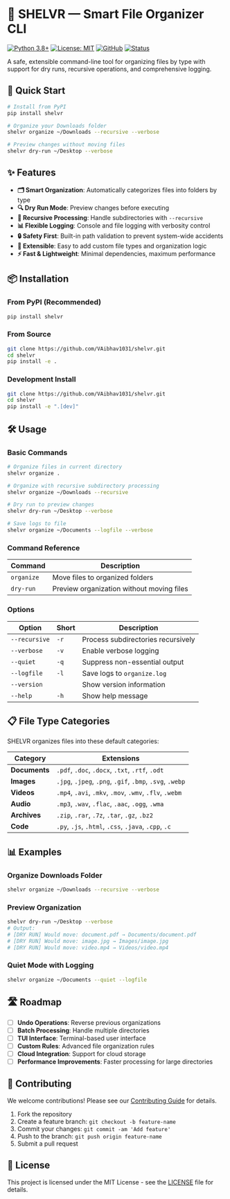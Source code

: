 # 🌳 SHELVR — Smart File Organizer CLI

[![Python 3.8+](https://img.shields.io/badge/python-3.8+-blue.svg)](https://www.python.org/downloads/)
[![License: MIT](https://img.shields.io/badge/License-MIT-yellow.svg)](https://opensource.org/licenses/MIT)
[![GitHub](https://img.shields.io/badge/GitHub-VAibhav1031%2Fshelvr-blue)](https://github.com/VAibhav1031/shelvr)
[![Status](https://img.shields.io/badge/status-active-brightgreen.svg)](https://github.com/VAibhav1031/shelvr)

A safe, extensible command-line tool for organizing files by type with support for dry runs, recursive operations, and comprehensive logging.

## 🚀 Quick Start

```bash
# Install from PyPI
pip install shelvr

# Organize your Downloads folder
shelvr organize ~/Downloads --recursive --verbose

# Preview changes without moving files
shelvr dry-run ~/Desktop --verbose
```

## ✨ Features

- **🗂️ Smart Organization**: Automatically categorizes files into folders by type
- **🔍 Dry Run Mode**: Preview changes before executing
- **📁 Recursive Processing**: Handle subdirectories with `--recursive`
- **📊 Flexible Logging**: Console and file logging with verbosity control
- **🔒 Safety First**: Built-in path validation to prevent system-wide accidents
- **🔧 Extensible**: Easy to add custom file types and organization logic
- **⚡ Fast & Lightweight**: Minimal dependencies, maximum performance

## 📦 Installation

### From PyPI (Recommended)
```bash
pip install shelvr
```

### From Source
```bash
git clone https://github.com/VAibhav1031/shelvr.git
cd shelvr
pip install -e .
```

### Development Install
```bash
git clone https://github.com/VAibhav1031/shelvr.git
cd shelvr
pip install -e ".[dev]"
```

## 🛠️ Usage

### Basic Commands

```bash
# Organize files in current directory
shelvr organize .

# Organize with recursive subdirectory processing
shelvr organize ~/Downloads --recursive

# Dry run to preview changes
shelvr dry-run ~/Desktop --verbose

# Save logs to file
shelvr organize ~/Documents --logfile --verbose
```

### Command Reference

| Command | Description |
|---------|-------------|
| `organize` | Move files to organized folders |
| `dry-run` | Preview organization without moving files |

### Options

| Option | Short | Description |
|--------|-------|-------------|
| `--recursive` | `-r` | Process subdirectories recursively |
| `--verbose` | `-v` | Enable verbose logging |
| `--quiet` | `-q` | Suppress non-essential output |
| `--logfile` | `-l` | Save logs to `organize.log` |
| `--version` | | Show version information |
| `--help` | `-h` | Show help message |

## 📋 File Type Categories

SHELVR organizes files into these default categories:

| Category | Extensions |
|----------|------------|
| **Documents** | `.pdf`, `.doc`, `.docx`, `.txt`, `.rtf`, `.odt` |
| **Images** | `.jpg`, `.jpeg`, `.png`, `.gif`, `.bmp`, `.svg`, `.webp` |
| **Videos** | `.mp4`, `.avi`, `.mkv`, `.mov`, `.wmv`, `.flv`, `.webm` |
| **Audio** | `.mp3`, `.wav`, `.flac`, `.aac`, `.ogg`, `.wma` |
| **Archives** | `.zip`, `.rar`, `.7z`, `.tar`, `.gz`, `.bz2` |
| **Code** | `.py`, `.js`, `.html`, `.css`, `.java`, `.cpp`, `.c` |


## 📊 Examples

### Organize Downloads Folder
```bash
shelvr organize ~/Downloads --recursive --verbose
```

### Preview Organization
```bash
shelvr dry-run ~/Desktop --verbose
# Output:
# [DRY RUN] Would move: document.pdf → Documents/document.pdf
# [DRY RUN] Would move: image.jpg → Images/image.jpg
# [DRY RUN] Would move: video.mp4 → Videos/video.mp4
```

### Quiet Mode with Logging
```bash
shelvr organize ~/Documents --quiet --logfile
```

## 🛣️ Roadmap

- [ ] **Undo Operations**: Reverse previous organizations
- [ ] **Batch Processing**: Handle multiple directories
- [ ] **TUI Interface**: Terminal-based user interface
- [ ] **Custom Rules**: Advanced file organization rules
- [ ] **Cloud Integration**: Support for cloud storage
- [ ] **Performance Improvements**: Faster processing for large directories

## 🤝 Contributing

We welcome contributions! Please see our [Contributing Guide](CONTRIBUTING.md) for details.

1. Fork the repository
2. Create a feature branch: `git checkout -b feature-name`
3. Commit your changes: `git commit -am 'Add feature'`
4. Push to the branch: `git push origin feature-name`
5. Submit a pull request

## 📝 License

This project is licensed under the MIT License - see the [LICENSE](LICENSE) file for details.

